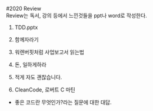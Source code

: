 
#2020 Review</br>
Review는 독서, 강의 등에서 느낀것들을 ppt나 word로 작성한다.

1. TDD.pptx

2. 함께자라기

3. 워렌버핏처럼 사업보고서 읽는법

4. 돈, 일하게하라

5. 적게 자도 괜찮습니다.

6. CleanCode, 로버트 C 마틴
 - 좋은 코드란 무엇인가?라는 질문에 대한 대답.
